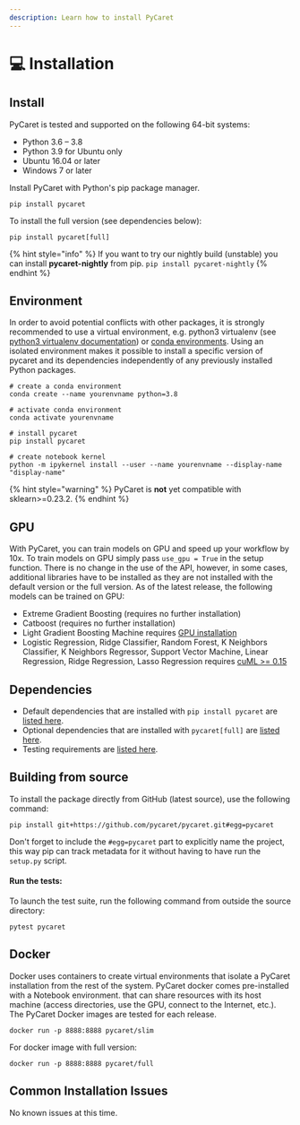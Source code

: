 ```yaml
---
description: Learn how to install PyCaret
---
```


# 💻 Installation

## Install

PyCaret is tested and supported on the following 64-bit systems:

* Python 3.6 – 3.8
* Python 3.9 for Ubuntu only
* Ubuntu 16.04 or later
* Windows 7 or later

Install PyCaret with Python's pip package manager.

```
pip install pycaret
```

To install the full version (see dependencies below):

```
pip install pycaret[full]
```

{% hint style="info" %}
If you want to try our nightly build (unstable) you can install **pycaret-nightly** from pip. `pip install pycaret-nightly`
{% endhint %}

## Environment

In order to avoid potential conflicts with other packages, it is strongly recommended to use a virtual environment, e.g. python3 virtualenv (see [python3 virtualenv documentation](https://docs.python.org/3/tutorial/venv.html)) or [conda environments](https://docs.conda.io/projects/conda/en/latest/user-guide/tasks/manage-environments.html). Using an isolated environment makes it possible to install a specific version of pycaret and its dependencies independently of any previously installed Python packages.&#x20;

```
# create a conda environment
conda create --name yourenvname python=3.8

# activate conda environment
conda activate yourenvname

# install pycaret
pip install pycaret

# create notebook kernel
python -m ipykernel install --user --name yourenvname --display-name "display-name"
```

{% hint style="warning" %}
PyCaret is **not** yet compatible with sklearn>=0.23.2.
{% endhint %}

## GPU

With PyCaret, you can train models on GPU and speed up your workflow by 10x. To train models on GPU simply pass `use_gpu = True` in the setup function. There is no change in the use of the API, however, in some cases, additional libraries have to be installed as they are not installed with the default version or the full version. As of the latest release, the following models can be trained on GPU:

* Extreme Gradient Boosting (requires no further installation)
* Catboost (requires no further installation)
* Light Gradient Boosting Machine requires [GPU installation](https://lightgbm.readthedocs.io/en/latest/GPU-Tutorial.html)
* Logistic Regression, Ridge Classifier, Random Forest, K Neighbors Classifier, K Neighbors Regressor, Support Vector Machine, Linear Regression, Ridge Regression, Lasso Regression requires [cuML >= 0.15](https://github.com/rapidsai/cuml)

## Dependencies

* Default dependencies that are installed with `pip install pycaret` are [listed here](https://github.com/pycaret/pycaret/blob/master/requirements.txt).
* Optional dependencies that are installed with `pycaret[full]` are [listed here](installation.md#install-from-pip).
* Testing requirements are [listed here](https://github.com/pycaret/pycaret/blob/master/requirements-test.txt).

## Building from source

To install the package directly from GitHub (latest source), use the following command:

```
pip install git+https://github.com/pycaret/pycaret.git#egg=pycaret
```

Don't forget to include the `#egg=pycaret` part to explicitly name the project, this way pip can track metadata for it without having to have run the `setup.py` script.

#### Run the tests:

To launch the test suite, run the following command from outside the source directory:

```
pytest pycaret
```

## Docker

Docker uses containers to create virtual environments that isolate a PyCaret installation from the rest of the system. PyCaret docker comes pre-installed with a Notebook environment. that can share resources with its host machine (access directories, use the GPU, connect to the Internet, etc.). The PyCaret Docker images are tested for each release.

```
docker run -p 8888:8888 pycaret/slim
```

For docker image with full version:

```
docker run -p 8888:8888 pycaret/full
```

## Common Installation Issues

No known issues at this time.
